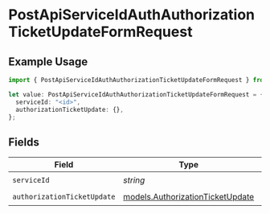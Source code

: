 # PostApiServiceIdAuthAuthorizationTicketUpdateFormRequest

## Example Usage

```typescript
import { PostApiServiceIdAuthAuthorizationTicketUpdateFormRequest } from "authlete-typescript-sdk/models/operations";

let value: PostApiServiceIdAuthAuthorizationTicketUpdateFormRequest = {
  serviceId: "<id>",
  authorizationTicketUpdate: {},
};
```

## Fields

| Field                                                                         | Type                                                                          | Required                                                                      | Description                                                                   |
| ----------------------------------------------------------------------------- | ----------------------------------------------------------------------------- | ----------------------------------------------------------------------------- | ----------------------------------------------------------------------------- |
| `serviceId`                                                                   | *string*                                                                      | :heavy_check_mark:                                                            | N/A                                                                           |
| `authorizationTicketUpdate`                                                   | [models.AuthorizationTicketUpdate](../../models/authorizationticketupdate.md) | :heavy_check_mark:                                                            | N/A                                                                           |